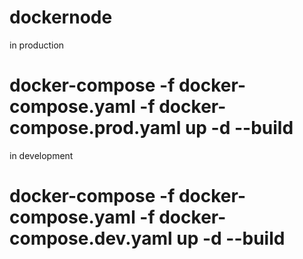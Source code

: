 # dockernode
in production 
# docker-compose -f docker-compose.yaml -f docker-compose.prod.yaml up -d --build


in development 
# docker-compose -f docker-compose.yaml -f docker-compose.dev.yaml up -d --build

